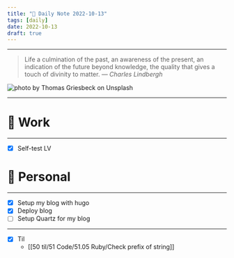 ```yaml
---
title: "🥦 Daily Note 2022-10-13"
tags: [daily]
date: 2022-10-13
draft: true
---
```



---

> Life a culmination of the past, an awareness of the present, an indication of the future beyond knowledge, the quality that gives a touch of divinity to matter.
> — <cite>Charles Lindbergh</cite>

![photo by Thomas Griesbeck on Unsplash](https://images.unsplash.com/photo-1476362555312-ab9e108a0b7e?crop=entropy&cs=tinysrgb&fm=jpg&ixid=MnwzNjM5Nzd8MHwxfHJhbmRvbXx8fHx8fHx8fDE2NjU2MzE3OTc&ixlib=rb-1.2.1&q=80&w=500&h=500)

---


# 💼 Work
---
- [x] Self-test LV


# 🌱 Personal
---
- [x] Setup my blog with hugo
- [x] Deploy blog
- [ ] Setup Quartz for my blog
---
- [x] Til
	-  [[50 til/51 Code/51.05 Ruby/Check prefix of string]] 
